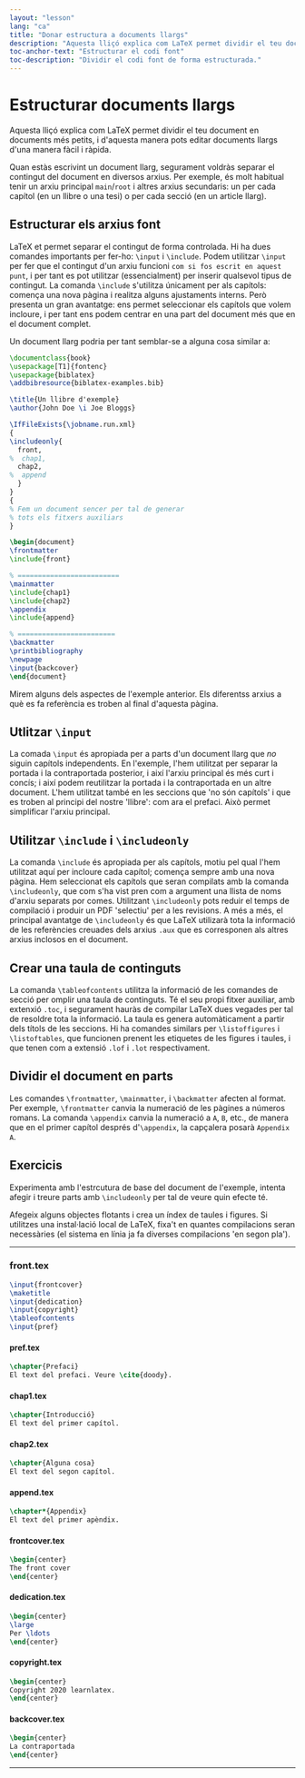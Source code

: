 ```yaml
---
layout: "lesson"
lang: "ca"
title: "Donar estructura a documents llargs"
description: "Aquesta lliçó explica com LaTeX permet dividir el teu document en documents més petits, i d'aquesta manera pots editar documents llargs d'una manera fàcil i ràpida."
toc-anchor-text: "Estructurar el codi font"
toc-description: "Dividir el codi font de forma estructurada."
---
```


# Estructurar documents llargs

<script>
runlatex.preincludes = {
 "pre0": {
    "pre1": "front.tex",
    "pre2": "pref.tex",
    "pre3": "chap1.tex",
    "pre4": "chap2.tex",
    "pre5": "append.tex",
    "pre6": "frontcover.tex",
    "pre7": "dedication.tex",
    "pre8": "copyright.tex",
    "pre9": "backcover.tex",
   }
}
</script>

<span
  class="summary">Aquesta lliçó explica com LaTeX permet dividir el teu document en documents més petits, i d'aquesta manera pots editar documents llargs d'una manera fàcil i ràpida.</span>

Quan estàs escrivint un document llarg, segurament voldràs separar el contingut del document en diversos arxius. Per exemple, és molt habitual tenir un arxiu principal `main`/`root` i altres arxius secundaris: un per cada capítol (en un llibre o una tesi) o per cada secció (en un article llarg).

## Estructurar els arxius font

LaTeX et permet separar el contingut de forma controlada. Hi ha dues comandes importants per fer-ho: `\input` i `\include`. Podem utilitzar `\input` per fer que el contingut d'un arxiu funcioni `com si fos escrit en aquest punt`, i per tant es pot utilitzar (essencialment) per inserir qualsevol tipus de contingut. La comanda `\include` s'utilitza únicament per als capítols: comença una nova pàgina i realitza alguns ajustaments interns. Però presenta un gran avantatge: ens permet seleccionar els capítols que volem incloure, i per tant ens podem centrar en una part del document més que en el document complet.

Un document llarg podria per tant semblar-se a alguna cosa similar a:

<!-- pre0 {% raw %} -->
```latex
\documentclass{book}
\usepackage[T1]{fontenc}
\usepackage{biblatex}
\addbibresource{biblatex-examples.bib}

\title{Un llibre d'exemple}
\author{John Doe \i Joe Bloggs}

\IfFileExists{\jobname.run.xml}
{
\includeonly{
  front,
%  chap1,
  chap2,
%  append
  }
}
{
% Fem un document sencer per tal de generar
% tots els fitxers auxiliars
}

\begin{document}
\frontmatter
\include{front}

% =========================
\mainmatter
\include{chap1}
\include{chap2}
\appendix
\include{append}

% ========================
\backmatter
\printbibliography
\newpage
\input{backcover}
\end{document}
```
<!-- {% endraw %} -->

Mirem alguns dels aspectes de l'exemple anterior. Els diferentss arxius a què es fa referència es troben al final d'aquesta pàgina.

## Utlitzar `\input`

La comada `\input` és apropiada per a parts d'un document llarg que _no_ siguin capítols independents. En l'exemple, l'hem utilitzat per separar la portada i la contraportada posterior, i així l'arxiu principal és més curt i concís; i així podem reutilitzar la portada i la contraportada en un altre document. L'hem utilitzat també en les seccions que 'no són capítols' i que es troben al principi del nostre 'llibre': com ara el prefaci. Això permet simplificar l'arxiu principal.

## Utilitzar `\include` i `\includeonly`

La comanda `\include` és apropiada per als capítols, motiu pel qual l'hem utilitzat aquí per incloure cada capítol; comença sempre amb una nova pàgina. Hem seleccionat els capítols que seran compilats amb la comanda `\includeonly`, que com s'ha vist pren com a argument una llista de noms d'arxiu separats por comes. Utilitzant `\includeonly` pots reduir el temps de compilació i produir un PDF 'selectiu' per a les revisions. A més a més, el principal avantatge de `\includeonly` és que LaTeX utilizarà tota la informació de les referències creuades dels arxius `.aux` que es corresponen als altres arxius inclosos en el document.

## Crear una taula de continguts

La comanda `\tableofcontents` utilitza la informació de les comandes de secció per omplir una taula de continguts. Té el seu propi fitxer auxiliar, amb extenxió `.toc`, i segurament hauràs de compilar LaTeX dues vegades per tal de resoldre tota la informació. La taula es genera automàticament a partir dels títols de les seccions. Hi ha comandes similars per `\listoffigures` i `\listoftables`, que funcionen prenent les etiquetes de les figures i taules, i que tenen com a extensió `.lof` i `.lot` respectivament.

## Dividir el document en parts

Les comandes `\frontmatter`, `\mainmatter`, i `\backmatter` afecten al format. Per exemple, `\frontmatter` canvia la numeració de les pàgines a números romans. La comanda `\appendix` canvia la numeració a `A`, `B`, etc., de manera que en el primer capítol després d'`\appendix`, la capçalera posarà `Appendix A`.

## Exercicis

Experimenta amb l'estrcutura de base del document de l'exemple, intenta afegir i treure parts amb `\includeonly` per tal de veure quin efecte té.

Afegeix alguns objectes flotants i crea un índex de taules i figures. Si utilitzes una instal·lació local de LaTeX, fixa't en quantes compilacions seran necessàries (el sistema en línia ja fa diverses compilacions 'en segon pla').

----

### front.tex
<!-- pre1 {% raw %} -->
```latex
\input{frontcover}
\maketitle
\input{dedication}
\input{copyright}
\tableofcontents
\input{pref}
```

#### pref.tex
<!-- pre2 {% raw %} -->
```latex
\chapter{Prefaci}
El text del prefaci. Veure \cite{doody}.
```
<!-- {% endraw %} -->

#### chap1.tex
<!-- pre3 {% raw %} -->
```latex
\chapter{Introducció}
El text del primer capítol.
```
<!-- {% endraw %} -->

#### chap2.tex
<!-- pre4 {% raw %} -->
```latex
\chapter{Alguna cosa}
El text del segon capítol.
```
<!-- {% endraw %} -->

####  append.tex
<!-- pre5 {% raw %} -->
```latex
\chapter*{Appendix}
El text del primer apèndix.
```
<!-- {% endraw %} -->

#### frontcover.tex
<!-- pre6 {% raw %} -->
```latex
\begin{center}
The front cover
\end{center}
```
<!-- {% endraw %} -->

#### dedication.tex
<!-- pre7 {% raw %} -->
```latex
\begin{center}
\large
Per \ldots
\end{center}
```
<!-- {% endraw %} -->

#### copyright.tex
<!-- pre8 {% raw %} -->
```latex
\begin{center}
Copyright 2020 learnlatex.
\end{center}
```
<!-- {% endraw %} -->

#### backcover.tex
<!-- pre9 {% raw %} -->
```latex
\begin{center}
La contraportada
\end{center}
```
<!-- {% endraw %} -->

----
